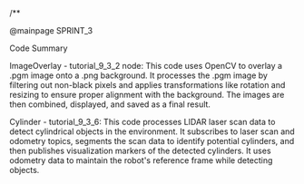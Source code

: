 
/**

@mainpage SPRINT_3

Code Summary

ImageOverlay - tutorial_9_3_2 node:
This code uses OpenCV to overlay a .pgm image onto a .png background. It processes the .pgm image by filtering out non-black pixels and applies transformations like rotation and resizing to ensure proper alignment with the background. The images are then combined, displayed, and saved as a final result.

Cylinder - tutorial_9_3_6:
This code processes LIDAR laser scan data to detect cylindrical objects in the environment. It subscribes to laser scan and odometry topics, segments the scan data to identify potential cylinders, and then publishes visualization markers of the detected cylinders. It uses odometry data to maintain the robot's reference frame while detecting objects.




